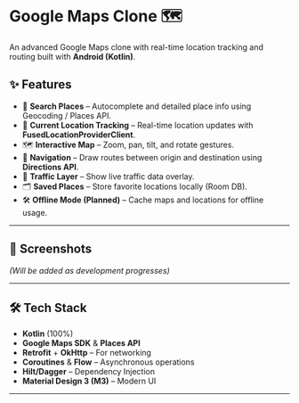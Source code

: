 # Google Maps Clone 🗺️

An advanced Google Maps clone with real-time location tracking and routing built with **Android (Kotlin)**. 

## ✨ Features
- 🔎 **Search Places** – Autocomplete and detailed place info using Geocoding / Places API.  
- 📍 **Current Location Tracking** – Real-time location updates with **FusedLocationProviderClient**.  
- 🗺️ **Interactive Map** – Zoom, pan, tilt, and rotate gestures.  
- 🧭 **Navigation** – Draw routes between origin and destination using **Directions API**.  
- 🚦 **Traffic Layer** – Show live traffic data overlay.  
- 🗂️ **Saved Places** – Store favorite locations locally (Room DB).  
- 🛠️ **Offline Mode (Planned)** – Cache maps and locations for offline usage.  

---

## 📱 Screenshots  
*(Will be added as development progresses)*  

---

## 🛠️ Tech Stack
- **Kotlin** (100%)  
- **Google Maps SDK** & **Places API**  
- **Retrofit** + **OkHttp** – For networking  
- **Coroutines** & **Flow** – Asynchronous operations  
- **Hilt/Dagger** – Dependency Injection  
- **Material Design 3 (M3)** – Modern UI  

---

